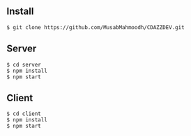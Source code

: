 ## Install

```console
$ git clone https://github.com/MusabMahmoodh/CDAZZDEV.git
```

## Server

```console
$ cd server
$ npm install
$ npm start
```

## Client

```console
$ cd client
$ npm install
$ npm start
```
